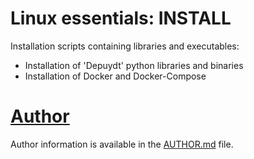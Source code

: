 # Linux essentials: INSTALL
Installation scripts containing libraries and executables:
- Installation of 'Depuydt' python libraries and binaries
- Installation of Docker and Docker-Compose

# [Author](AUTHOR.md)
Author information is available in the [AUTHOR.md](AUTHOR.md) file.